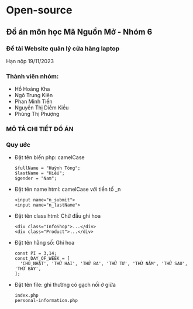 # Open-source
## Đồ án môn học Mã Nguồn Mở - Nhóm 6

### Đề tài Website quản lý cửa hàng laptop
Hạn nộp 19/11/2023
### Thành viên nhóm:
  - Hồ Hoàng Kha
  - Ngô Trung Kiên
  - Phan Minh Tiến
  - Nguyễn Thị Diễm Kiều
  - Phùng Thị Phượng
### MÔ TẢ CHI TIẾT ĐỒ ÁN
### Quy ước 
- Đặt tên biến php: camelCase 
  ```
  $fullName = "Huỳnh Tòng";
  $lastName = "Hiếu";
  $gender = "Nam";
  ```
- Đặt tên name html: camelCase với tiền tố _n
  ```
  <input name="n_submit">
  <input name="n_lastName">
  ```
- Đặt tên class html: Chữ đầu ghi hoa
  ```
  <div class="InfoShop">...</div>
  <div class="Product">...</div>
  ```
- Đặt tên hằng số: Ghi hoa
  ```
  const PI = 3,14;
  const DAY_OF_WEEK = [
    'CHỦ NHẬT', 'THỨ HAI', 'THỨ BA', 'THỨ TƯ', 'THỨ NĂM', 'THỨ SAU', 'THỨ BẢY',
  ];
  ```
- Đặt tên file: ghi thường có gạch nối ở giữa
  ```
  index.php
  personal-information.php
  ```

